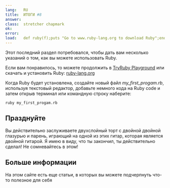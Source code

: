 ```yaml
---
lang:   RU
title:  ИТОГИ #8
answer: 
class:  stretcher chapmark
ok:     
error:  
load:   def ruby(f);puts "Go to www.ruby-lang.org to download Ruby";end;class K;attr_reader :rb;end;my_first_progam=K.new
---
```


Этот последний раздел потребовался, чтобы дать вам несколько указаний о том, как вы можете использовать Ruby.

Если вам понравилось, то можете продолжить в <a href="/TryRuby/playground">TryRuby Playground</a>
или скачать и установить Ruby:
<a href="https://www.ruby-lang.org/en/downloads/" target="_blank">ruby-lang.org</a>

Когда Ruby будет установлена, создайте новый файл _my\_first\_progam.rb_, используя
текстовый редактор, добавьте немного кода на Ruby code и затем открыв терминал или командную строку наберите:

    ruby my_first_progam.rb

## Празднуйте
Вы действительно заслуживаете двухслойный торт с двойной двойной глазурью и парень, играющий на одной из этих гитар, которая является двойной гитарой.
Я имею в виду, что ты закончил, ты действительно сделал! Не сомневайтесь в этом!

## Больше информации
На этом сайте есть еще статьи, в которых вы можете подчерпнуть что-то полезное
для себя
